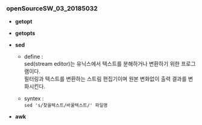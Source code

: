 ### openSourceSW_03_20185032


- **getopt**
  
  
- **getopts**




- **sed** 
  - define :  \
      sed(stream editor)는 유닉스에서 텍스트를 분해하거나 변환하기 위한 프로그램이다. \
      필터링과 텍스트를 변환하는 스트림 편집기이며 원본 변화없이 출력 결과를 변화시킨다.
      
  - syntex : \
      `sed 's/찾을텍스트/바꿀텍스트/' 파일명`
              
  
 

- **awk**
